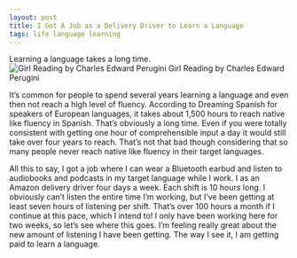 ```yaml
---
layout: post
title: I Got A Job as a Delivery Driver to Learn a Language
tags: life language learning
---
```

Learning a language takes a long time.  
![Girl Reading by Charles Edward Perugini](https://upload.wikimedia.org/wikipedia/commons/2/25/Charles_Edward_Perugini_-_Girl_Reading_%28p_1878%29.jpg "Girl Reading by Charles Edward Perugini") 
Girl Reading by Charles Edward Perugini 

It’s common for people to spend several years learning a language and even then not reach a high level of fluency. According to Dreaming Spanish for speakers of European languages, it takes about 1,500 hours to reach native like fluency in Spanish. That’s obviously a long time. Even if you were totally consistent with getting one hour of comprehensible input a day it would still take over four years to reach. That’s not that bad though considering that so many people never reach native like fluency in their target languages.

All this to say, I got a job where I can wear a Bluetooth earbud and listen to audiobooks and podcasts in my target language while I work. I as an Amazon delivery driver four days a week. Each shift is 10 hours long. I obviously can’t listen the entire time I’m working, but I’ve been getting at least seven hours of listening per shift. That’s over 100 hours a month if I continue at this pace, which I intend to! I only have been working here for two weeks, so let’s see where this goes. I’m feeling really great about the new amount of listening I have been getting. The way I see it, I am getting paid to learn a language. 
